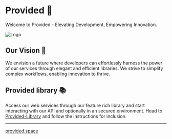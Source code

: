 # Provided 🌟
Welcome to Provided - Elevating Development, Empowering Innovation.

![Logo](https://github.com/provided-space/.github/assets/29509078/67758526-e02e-4d10-9c3f-0ef4b7fab017)

## Our Vision 🌈
We envision a future where developers can effortlessly harness the power of our services through elegant and efficient libraries. We strive to simplify complex workflows, enabling innovation to thrive.

## Provided library 📚
Access our web services through our feature rich library and start interacting with our API and optionally in an secured environment.
Head to [Provided-Library](https://github.com/provided-space/Provided-Library) and follow the instructions for inclusion.

---

[provided.space](https://provided.space)
